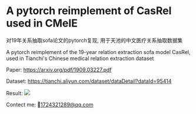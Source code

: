 # A pytorch reimplement of CasRel used in CMeIE
对19年关系抽取sofa论文的pytorch复现, 用于天池的中文医疗关系抽取数据集

A pytorch reimplement of the 19-year relation extraction sofa model CasRel, used in Tianchi's Chinese medical relation extraction dataset

Paper: https://arxiv.org/pdf/1909.03227.pdf

Dataset: https://tianchi.aliyun.com/dataset/dataDetail?dataId=95414

Result: ![](pic/result.jpg)

Contect me: :email:1724321289@qq.com

